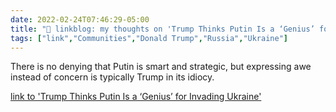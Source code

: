 ```yaml
---
date: 2022-02-24T07:46:29-05:00
title: "🔗 linkblog: my thoughts on 'Trump Thinks Putin Is a ‘Genius’ for Invading Ukraine'"
tags: ["link","Communities","Donald Trump","Russia","Ukraine"]
---
```

There is no denying that Putin is smart and strategic, but expressing awe instead of concern is typically Trump in its idiocy.
 
[link to 'Trump Thinks Putin Is a ‘Genius’ for Invading Ukraine'](https://www.vice.com/en/article/m7vxqn/trump-putin-genius-ukraine-invasion)
